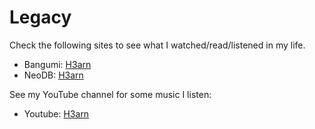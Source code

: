 # Legacy

Check the following sites to see what I watched/read/listened in my life. 

 - Bangumi: [H3arn](https://bgm.tv/user/h3arn)
 - NeoDB: [H3arn](https://neodb.social/users/H3arn@mastodon.online/)

See my YouTube channel for some music I listen:

 - Youtube: [H3arn](https://www.youtube.com/@h3arn_/playlists)